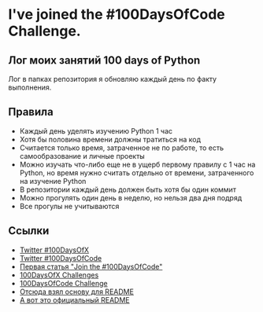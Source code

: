 # I've joined the #100DaysOfCode Challenge.

## Лог моих занятий 100 days of Python

Лог в папках репозитория я обновляю каждый день по факту выполнения.

## Правила

* Каждый день уделять изучению Python 1 час
* Хотя бы половина времени должны тратиться на код
* Считается только время, затраченное не по работе, то есть самообразование и личные проекты
* Можно изучать что-либо еще не в ущерб первому правилу с 1 час на Python, но время нужно считать отдельно от времени, затраченного на изучение Python
* В репозитории каждый день должен быть хотя бы один коммит
* Можно прогулять один день в неделю, но нельзя два дня подряд
* Все прогулы не учитываются

## Ссылки

* [Twitter #100DaysOfX](https://twitter.com/hashtag/100DaysOfX?src=hash)
* [Twitter #100DaysOfCode](https://twitter.com/hashtag/100DaysOfCode?src=hash)
* [Первая статья "Join the #100DaysOfCode"](https://medium.freecodecamp.org/join-the-100daysofcode-556ddb4579e4)
* [100DaysOfX Challenges](http://100daysofx.com/)
* [100DaysOfCode Challenge](http://100daysofcode.com/)
* [Отсюда взял основу для README](https://github.com/natenka/100-days-of-Python)
* [А вот это официальный README](https://github.com/kallaway/100-days-of-code/blob/master/intl/ru/README-ru.md)
